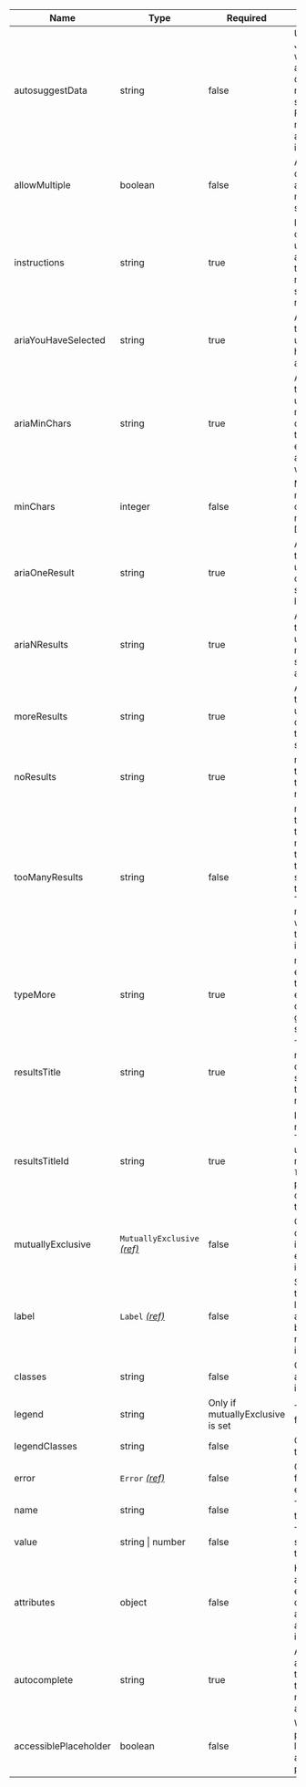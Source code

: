 | Name                  | Type                                                          | Required                         | Description                                                                                                                                                  |
| --------------------- | ------------------------------------------------------------- | -------------------------------- | ------------------------------------------------------------------------------------------------------------------------------------------------------------ |
| autosuggestData       | string                                                        | false                            | URL of the JSON file with the autosuggest data that needs to be searched. Required if not using the address index api                                        |
| allowMultiple         | boolean                                                       | false                            | Allows the component to accept multiple selections                                                                                                           |
| instructions          | string                                                        | true                             | Instructions on how to use the autosuggest that will be read out by screen readers                                                                           |
| ariaYouHaveSelected   | string                                                        | true                             | Aria message to tell the user that they have selected an answer                                                                                              |
| ariaMinChars          | string                                                        | true                             | Aria message to tell the user how many characters they need to enter before autosuggest will start                                                           |
| minChars              | integer                                                       | false                            | Minimum number of characters to run a query. Default is 3                                                                                                    |
| ariaOneResult         | string                                                        | true                             | Aria message to tell the user there is only one suggestion left                                                                                              |
| ariaNResults          | string                                                        | true                             | Aria message to tell the user how many suggestions are left                                                                                                  |
| moreResults           | string                                                        | true                             | Aria message to tell the user to continue to type to refine suggestions                                                                                      |
| noResults             | string                                                        | true                             | message to tell the user there are no results                                                                                                                |
| tooManyResults        | string                                                        | false                            | message to tell the user there are too many results to display and the user should refine the search. This is only required when using the address index api |
| typeMore              | string                                                        | true                             | message to encourage the user to enter more characters to get suggestions                                                                                    |
| resultsTitle          | string                                                        | true                             | Title of results to be displayed on screen at the top of the results                                                                                         |
| resultsTitleId        | string                                                        | true                             | ID for the results title. The ID is used in the results `aria-labelledby` to provide context for the results                                                 |
| mutuallyExclusive     | `MutuallyExclusive` [_(ref)_](/components/mutually-exclusive) | false                            | Configuration object if this is a mutually exclusive input                                                                                                   |
| label                 | `Label` [_(ref)_](/components/label)                          | false                            | Settings for the input label. `for` will automatically be set to match the input id                                                                          |
| classes               | string                                                        | false                            | Classes to add to the input.                                                                                                                                 |
| legend                | string                                                        | Only if mutuallyExclusive is set | Text content for the legend                                                                                                                                  |
| legendClasses         | string                                                        | false                            | Classes for the legend                                                                                                                                       |
| error                 | `Error` [_(ref)_](/components/error)                          | false                            | Configuration for validation errors                                                                                                                          |
| name                  | string                                                        | false                            | The name of the input                                                                                                                                        |
| value                 | string &#124; number                                          | false                            | The value to set the input to                                                                                                                                |
| attributes            | object                                                        | false                            | HTML attributes (for example, data attributes) to add to the input                                                                                           |
| autocomplete          | string                                                        | true                             | Autocomplete attribute used to override the browsers native autocomplete                                                                                     |
| accessiblePlaceholder | boolean                                                       | false                            | Will add the provided label as an accessible placeholder                                                                                                     |
